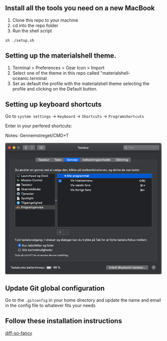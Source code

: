 ## Install all the tools you need on a new MacBook

1. Clone this repo to your machine
2. cd into the repo folder
3. Run the shell script


```
sh ./setup.sh
```

## Setting up the materialshell theme.

1. Terminal > Preferences > Gear Icon > Import
2. Select one of the theme in this repo called "materialshell-oceanic.terminal
3. Set as default the profile with the materialshell theme selecting the profile and clicking on the Default button.

## Setting up keyboard shortcuts

Go to `system settings` -> `Keyboard` -> `Shortcuts` -> `Programshortcuts`

Enter in your perfered shortcuts:

Notes: Gennemstreget/CMD+T

![Program shortcuts](shortcuts.png?raw=true "Shortcuts")

## Update Git global configuration
Go to the `.gitconfig` in your home directory and update the name and email in the config file to whatever fits your needs


## Follow these installation instructions
[diff-so-fancy](https://github.com/so-fancy/diff-so-fancy)
